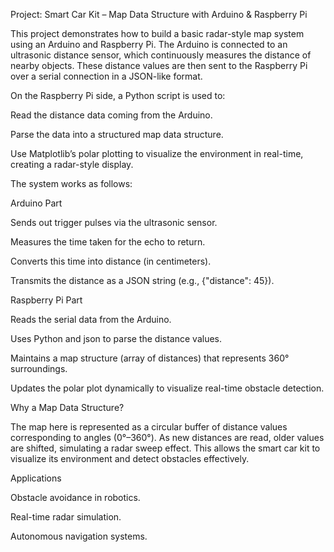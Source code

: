 Project: Smart Car Kit – Map Data Structure with Arduino & Raspberry Pi

This project demonstrates how to build a basic radar-style map system using an Arduino and Raspberry Pi. The Arduino is connected to an ultrasonic distance sensor, which continuously measures the distance of nearby objects. These distance values are then sent to the Raspberry Pi over a serial connection in a JSON-like format.

On the Raspberry Pi side, a Python script is used to:

Read the distance data coming from the Arduino.

Parse the data into a structured map data structure.

Use Matplotlib’s polar plotting to visualize the environment in real-time, creating a radar-style display.

The system works as follows:

Arduino Part

Sends out trigger pulses via the ultrasonic sensor.

Measures the time taken for the echo to return.

Converts this time into distance (in centimeters).

Transmits the distance as a JSON string (e.g., {"distance": 45}).

Raspberry Pi Part

Reads the serial data from the Arduino.

Uses Python and json to parse the distance values.

Maintains a map structure (array of distances) that represents 360° surroundings.

Updates the polar plot dynamically to visualize real-time obstacle detection.

Why a Map Data Structure?

The map here is represented as a circular buffer of distance values corresponding to angles (0°–360°). As new distances are read, older values are shifted, simulating a radar sweep effect. This allows the smart car kit to visualize its environment and detect obstacles effectively.

Applications

Obstacle avoidance in robotics.

Real-time radar simulation.

Autonomous navigation systems.
